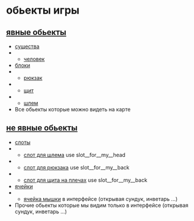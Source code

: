 # обьекты игры

## [явные обьекты](tangible.hpp)
- [существа](essence.hpp)
- - [человек](man.hpp)
- [блоки](block.hpp)
- - [рюкзак](backpuck.hpp)
- - [щит](shield.hpp)
- - [шлем](helmet.hpp)
- Все обьекты которые можно видеть на карте 
## [не явные обьекты](not__tangible.hpp)
- [слоты](slot.hpp)
- - [слот для шлема](slot__for__helmet.hpp) use slot__for__my__head
- - [слот для рюкзака](slot__for__backpuck.hpp) use slot__for__my__back
- - [слот для щита на плечах](slot__for__back__shield.hpp) use slot__for__my__back
- [ячейки](cell.hpp)
- - [ячейка мышки](cell.hpp) в интерфейсе (открывая сундук, инветарь ...)
- Прочие обьекты которые мы видим только в интерфейсе (открывая сундук, инветарь ...)

